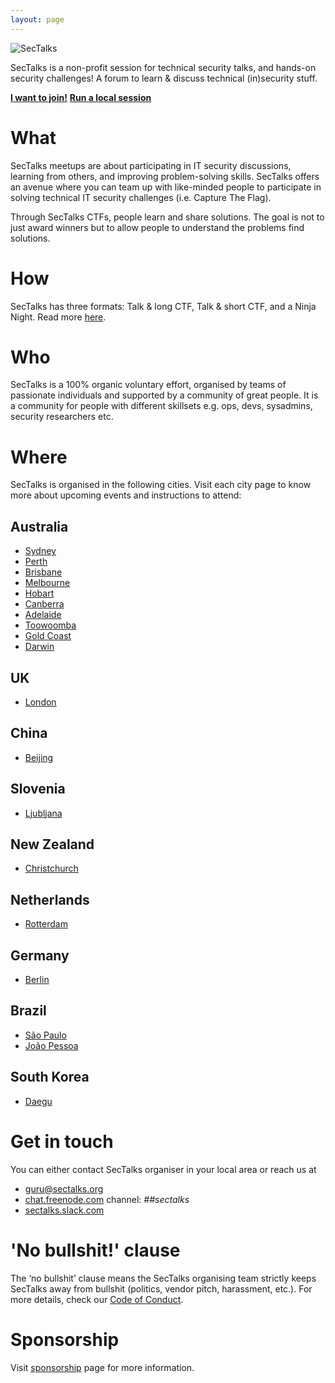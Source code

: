 ```yaml
---
layout: page
---
```


<div class="logo">
<img src="{{ site.baseurl }}/images/logo.png" alt="SecTalks">
</div>

SecTalks is a non-profit session for technical security talks,
and hands-on security challenges! A forum to learn & discuss technical
(in)security stuff.

<div class="sessions">
  <a href="#where" class="button"><strong>I want to join!</strong></a>
  <a href="{{ site.baseurl }}/yourcity/" class="button"><strong>Run a local session</strong></a>
</div>

# What
SecTalks meetups are about participating in IT security discussions, learning from others, and improving problem-solving skills.
SecTalks offers an avenue where you can team up with like-minded people to participate in solving technical IT security challenges (i.e. Capture The Flag).

Through SecTalks CTFs, people learn and share solutions. The goal is not to just award winners but to allow people to understand the problems find solutions.

# How

SecTalks has three formats: Talk & long CTF, Talk &
short CTF, and a Ninja Night. Read more [here](./formats).

# Who

SecTalks is a 100% organic voluntary effort, organised by teams of passionate individuals and supported by
a community of great people. It is a community for people with different skillsets e.g. ops, devs, sysadmins, security researchers etc.

# Where

SecTalks is organised in the following cities. Visit each city page to know more about upcoming events
 and instructions to attend:

## Australia

* [Sydney](./sydney)
* [Perth](./perth)
* [Brisbane](./brisbane)
* [Melbourne](./melbourne)
* [Hobart](./hobart)
* [Canberra](./canberra)
* [Adelaide](./adelaide)
* [Toowoomba](./toowoomba)
* [Gold Coast](./goldcoast)
* [Darwin](./darwin)

## UK

* [London](./london)

## China

* [Beijing](./beijing)

## Slovenia

* [Ljubljana](./ljubljana)

## New Zealand

* [Christchurch](./christchurch)

## Netherlands

* [Rotterdam](./holland)

## Germany

* [Berlin](./berlin)

## Brazil

* [São Paulo](./sao)
* [João Pessoa](./joaopessoa)

## South Korea

* [Daegu](./daegu)

<!--
# Calendar

For event calendar in your local timezone, please visit the above city pages.

<iframe src="https://calendar.google.com/calendar/b/3/embed?height=600&amp;wkst=1&amp;bgcolor=%23FFFFFF&amp;src=dgchlqmn2t1tet4f5ruen9aluc5kol6m%40import.calendar.google.com&amp;color=%23875509&amp;src=fg4vksenaicq4u0ahdvvdctgi2ia38se%40import.calendar.google.com&amp;color=%238D6F47&amp;src=eplfjlojae0iidllf8qrgeobrvrce37j%40import.calendar.google.com&amp;color=%23711616&amp;src=olbnbvi1sng0rj1fv3m9aa9fj73peerk%40import.calendar.google.com&amp;color=%2323164E&amp;src=u7t5cens62v3udgch3rbpbahq4728p4c%40import.calendar.google.com&amp;color=%23AB8B00&amp;src=o4a9aekk7b772par5prup589tk7agqe2%40import.calendar.google.com&amp;color=%232952A3&amp;src=jte0pphqpogfrsj604uagrm8g082sco0%40import.calendar.google.com&amp;color=%2323164E&amp;src=heglqomaov6j562l4d0v7qu60i1hin7e%40import.calendar.google.com&amp;color=%23711616&amp;src=1mqk6rq9t3pcfigd4dvlkknesbsfl0jf%40import.calendar.google.com&amp;color=%23691426&amp;src=8oagd591b8omrbrafaijf46p58q0gaqg%40import.calendar.google.com&amp;color=%23853104&amp;src=51df83vq5f18ovo26s9etgtmk5inb5em%40import.calendar.google.com&amp;color=%238D6F47&amp;ctz=Australia%2FSydney" style="border-width:0" width="800" height="600" frameborder="0" scrolling="no"></iframe>
-->

# Get in touch

You can either contact SecTalks organiser in your local area or
reach us at

* [guru@sectalks.org](mailto:guru@sectalks.org)
* [chat.freenode.com](https://kiwiirc.com/client/chat.freenode.com:+7000/##sectalks) channel: *##sectalks*
* [sectalks.slack.com](https://sectalks.slack.com)

# 'No bullshit!' clause

The ‘no bullshit’ clause means the SecTalks organising team strictly keeps
SecTalks away from bullshit (politics, vendor pitch, harassment, etc.).
For more details, check our [Code of Conduct](./coc).

# Sponsorship

Visit [sponsorship](./sponsor) page for more information.
